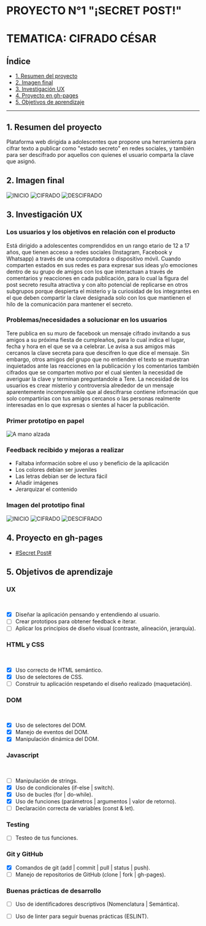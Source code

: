 # PROYECTO N°1 "¡SECRET POST!"
# TEMATICA: CIFRADO CÉSAR


## Índice

* [1. Resumen del proyecto](#1-Resumen-del-proyecto)
* [2. Imagen final](#2-Imagen-final)
* [3. Investigación UX](#3-Investigación-UX)
* [4. Proyecto en gh-pages](#4-Proyecto-en-gh-pages)
* [5. Objetivos de aprendizaje](#5-Objetivos-de-aprendizaje)

***

## 1. Resumen del proyecto

Plataforma web dirigida a adolescentes que propone una herramienta para cifrar texto a publicar como "estado secreto" en redes sociales, y también para ser descifrado por aquellos con quienes el usuario comparta la clave que asignó.


## 2. Imagen final
![INICIO](src/imagenes/final01.JPG)
![CIFRADO](src/imagenes/final02.JPG)
![DESCIFRADO](src/imagenes/final03.JPG)


## 3. Investigación UX

### Los usuarios y los objetivos en relación con el producto
Está dirigido a adolescentes comprendidos en un rango etario de 12 a 17 años, que tienen 
acceso a redes sociales (Instagram, Facebook y Whatsapp) a través de una computadora o 
dispositivo móvil. 
Cuando comparten estados en sus redes es para expresar sus ideas y/o emociones dentro de 
su grupo de amigos con los que interactuan a través de comentarios y reacciones en cada publicación,
para lo cual la figura del post secreto resulta atractiva y con alto potencial de replicarse en otros
subgrupos porque despierta el misterio y la curiosidad de los integrantes en el que deben compartir 
la clave designada solo con los que mantienen el hilo de la comunicación para mantener el secreto. 

### Problemas/necesidades a solucionar en los usuarios
Tere publica en su muro de facebook un mensaje cifrado invitando a sus amigos a su próxima fiesta de 
cumpleaños, para lo cual indica el lugar, fecha y hora en el que se va a celebrar. Le avisa a sus amigos más cercanos la clave secreta para que descifren lo que dice el mensaje. Sin embargo, otros amigos del grupo que no entienden el texto se muestran inquietados ante las reacciones en la publicación y los comentarios también cifrados que se comparten motivo por el cual sienten la necesidad de averiguar la clave y terminan preguntandole a Tere.
La necesidad de los usuarios es crear misterio y controversia alrededor de un mensaje aparentemente incomprensible que al descifrarse contiene información que solo compartirías con tus amigos cercanos o las personas realmente interesadas en lo que expresas o sientes al hacer la publicación. 

### Primer prototipo en papel

![A mano alzada](src/imagenes/prototipo.jpg)

### Feedback recibido y mejoras a realizar
* Faltaba información sobre el uso y beneficio de la aplicación
* Los colores debían ser juveniles 
* Las letras debian ser de lectura fácil
* Añadir imágenes 
* Jerarquizar el contenido

###	Imagen del prototipo final
![INICIO](src/imagenes/pantalla01.JPG)
![CIFRADO](src/imagenes/pantalla02.JPG)
![DESCIFRADO](src/imagenes/pantalla03.JPG)


## 4. Proyecto en gh-pages

* [#Secret Post#](https://regileo.github.io/LIM011-cipher/src/)

## 5. Objetivos de aprendizaje

### UX
​
- [x] Diseñar la aplicación pensando y entendiendo al usuario.
- [ ] Crear prototipos para obtener feedback e iterar.
- [ ] Aplicar los principios de diseño visual (contraste, alineación, jerarquía).
​
### HTML y CSS
​
- [x] Uso correcto de HTML semántico.
- [x] Uso de selectores de CSS.
- [ ] Construir tu aplicación respetando el diseño realizado (maquetación).
​
### DOM
​
- [x] Uso de selectores del DOM.
- [x] Manejo de eventos del DOM.
- [x] Manipulación dinámica del DOM.
​
### Javascript
​
- [ ] Manipulación de strings.
- [x] Uso de condicionales (if-else | switch).
- [x] Uso de bucles (for | do-while).	
- [x] Uso de funciones (parámetros | argumentos | valor de retorno).
- [ ] Declaración correcta de variables (const & let).
​
### Testing
- [ ] Testeo de tus funciones.
​
### Git y GitHub
- [x] Comandos de git (add | commit | pull | status | push).
- [ ] Manejo de repositorios de GitHub (clone | fork | gh-pages).
​
### Buenas prácticas de desarrollo
- [ ] Uso de identificadores descriptivos (Nomenclatura | Semántica).
- [ ] Uso de linter para seguir buenas prácticas (ESLINT).








